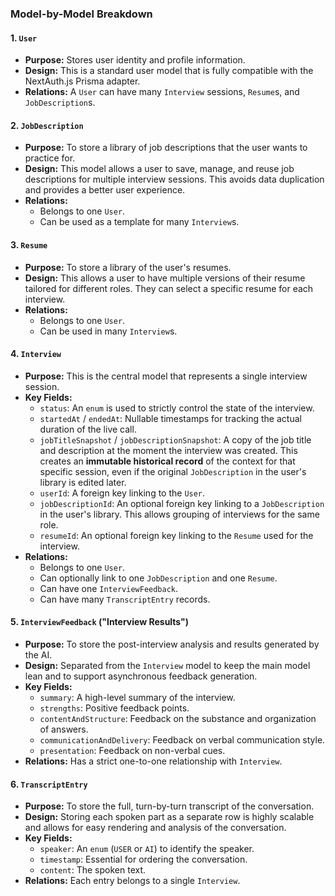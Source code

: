### Model-by-Model Breakdown

#### 1. `User`

- **Purpose:** Stores user identity and profile information.
- **Design:** This is a standard user model that is fully compatible with the NextAuth.js Prisma adapter.
- **Relations:** A `User` can have many `Interview` sessions, `Resume`s, and `JobDescription`s.

#### 2. `JobDescription`

- **Purpose:** To store a library of job descriptions that the user wants to practice for.
- **Design:** This model allows a user to save, manage, and reuse job descriptions for multiple interview sessions. This avoids data duplication and provides a better user experience.
- **Relations:**
  - Belongs to one `User`.
  - Can be used as a template for many `Interview`s.

#### 3. `Resume`

- **Purpose:** To store a library of the user's resumes.
- **Design:** This allows a user to have multiple versions of their resume tailored for different roles. They can select a specific resume for each interview.
- **Relations:**
  - Belongs to one `User`.
  - Can be used in many `Interview`s.

#### 4. `Interview`

- **Purpose:** This is the central model that represents a single interview session.
- **Key Fields:**
  - `status`: An `enum` is used to strictly control the state of the interview.
  - `startedAt` / `endedAt`: Nullable timestamps for tracking the actual duration of the live call.
  - `jobTitleSnapshot` / `jobDescriptionSnapshot`: A copy of the job title and description at the moment the interview was created. This creates an **immutable historical record** of the context for that specific session, even if the original `JobDescription` in the user's library is edited later.
  - `userId`: A foreign key linking to the `User`.
  - `jobDescriptionId`: An optional foreign key linking to a `JobDescription` in the user's library. This allows grouping of interviews for the same role.
  - `resumeId`: An optional foreign key linking to the `Resume` used for the interview.
- **Relations:**
  - Belongs to one `User`.
  - Can optionally link to one `JobDescription` and one `Resume`.
  - Can have one `InterviewFeedback`.
  - Can have many `TranscriptEntry` records.

#### 5. `InterviewFeedback` ("Interview Results")

- **Purpose:** To store the post-interview analysis and results generated by the AI.
- **Design:** Separated from the `Interview` model to keep the main model lean and to support asynchronous feedback generation.
- **Key Fields:**
  - `summary`: A high-level summary of the interview.
  - `strengths`: Positive feedback points.
  - `contentAndStructure`: Feedback on the substance and organization of answers.
  - `communicationAndDelivery`: Feedback on verbal communication style.
  - `presentation`: Feedback on non-verbal cues.
- **Relations:** Has a strict one-to-one relationship with `Interview`.

#### 6. `TranscriptEntry`

- **Purpose:** To store the full, turn-by-turn transcript of the conversation.
- **Design:** Storing each spoken part as a separate row is highly scalable and allows for easy rendering and analysis of the conversation.
- **Key Fields:**
  - `speaker`: An `enum` (`USER` or `AI`) to identify the speaker.
  - `timestamp`: Essential for ordering the conversation.
  - `content`: The spoken text.
- **Relations:** Each entry belongs to a single `Interview`.